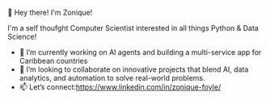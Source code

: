 👋 Hey there! I'm Zonique!

I'm a self thoufght Computer Scientist interested in all things Python & Data Science!

- 🔭 I’m currently working on AI agents and building a multi-service app for Caribbean countries  
- 👯 I’m looking to collaborate on innovative projects that blend AI, data analytics, and automation to solve real-world problems.
- 📫 Let’s connect:https://www.linkedin.com/in/zonique-foyle/
  

